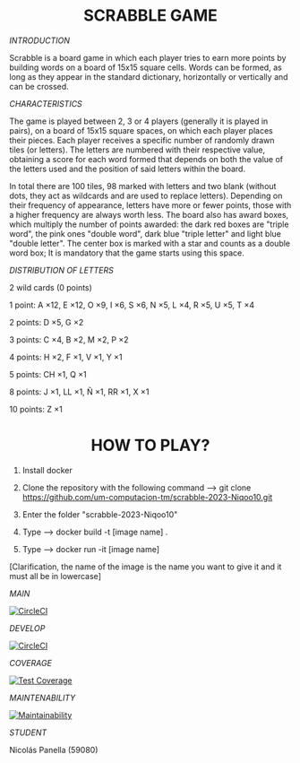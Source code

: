 <h1 align="center"> SCRABBLE GAME </h1>

<em> INTRODUCTION </em>

Scrabble is a board game in which each player tries to earn more points by building words on a board of 15x15 square cells. Words can be formed, as long as they appear in the standard dictionary, horizontally or vertically and can be crossed.

<em> CHARACTERISTICS </em>

The game is played between 2, 3 or 4 players (generally it is played in pairs), on a board of 15x15 square spaces, on which each player places their pieces. Each player receives a specific number of randomly drawn tiles (or letters). The letters are numbered with their respective value, obtaining a score for each word formed that depends on both the value of the letters used and the position of said letters within the board.

In total there are 100 tiles, 98 marked with letters and two blank (without dots, they act as wildcards and are used to replace letters). Depending on their frequency of appearance, letters have more or fewer points, those with a higher frequency are always worth less. The board also has award boxes, which multiply the number of points awarded: the dark red boxes are "triple word", the pink ones "double word", dark blue "triple letter" and light blue "double letter". The center box is marked with a star and counts as a double word box; It is mandatory that the game starts using this space.


<em> DISTRIBUTION OF LETTERS </em>

2 wild cards (0 points)

1 point: A ×12, E ×12, O ×9, I ×6, S ×6, N ×5, L ×4, R ×5, U ×5, T ×4

2 points: D ×5, G ×2

3 points: C ×4, B ×2, M ×2, P ×2

4 points: H ×2, F ×1, V ×1, Y ×1

5 points: CH ×1, Q ×1

8 points: J ×1, LL ×1, Ñ ×1, RR ×1, X ×1

10 points: Z ×1

<h1 align="center"> HOW TO PLAY? </h1>

1) Install docker

2) Clone the repository with the following command --> git clone https://github.com/um-computacion-tm/scrabble-2023-Niqoo10.git

3) Enter the folder "scrabble-2023-Niqoo10"

4) Type --> docker build -t [image name] .

5) Type --> docker run -it [image name]

[Clarification, the name of the image is the name you want to give it and it must all be in lowercase]


<em> MAIN </em>

[![CircleCI](https://dl.circleci.com/status-badge/img/gh/um-computacion-tm/scrabble-2023-Niqoo10/tree/main.svg?style=svg)](https://dl.circleci.com/status-badge/redirect/gh/um-computacion-tm/scrabble-2023-Niqoo10/tree/main)

<em> DEVELOP </em>

[![CircleCI](https://dl.circleci.com/status-badge/img/gh/um-computacion-tm/scrabble-2023-Niqoo10/tree/develop.svg?style=svg)](https://dl.circleci.com/status-badge/redirect/gh/um-computacion-tm/scrabble-2023-Niqoo10/tree/develop)

<em> COVERAGE </em>

[![Test Coverage](https://api.codeclimate.com/v1/badges/02fae121bbb60b8909fc/test_coverage)](https://codeclimate.com/github/um-computacion-tm/scrabble-2023-Niqoo10/test_coverage)


<em> MAINTENABILITY </em>

[![Maintainability](https://api.codeclimate.com/v1/badges/02fae121bbb60b8909fc/maintainability)](https://codeclimate.com/github/um-computacion-tm/scrabble-2023-Niqoo10/maintainability)

<em> STUDENT </em>

Nicolás Panella (59080) 
